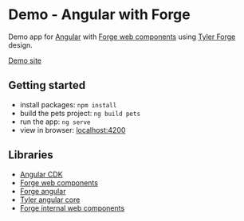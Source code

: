 # Demo - Angular with Forge

Demo app for [Angular](https://angular.io/) with [Forge web components](https://github.com/tyler-technologies-oss/forge)
using [Tyler Forge](https://forge.tylerdev.io/main/?path=/story/forge--page) design.

[Demo site](https://github.com/RobJacobs/demo-ng-forge)

## Getting started

- install packages: `npm install`
- build the pets project: `ng build pets`
- run the app: `ng serve`
- view in browser: [localhost:4200](http://localhost:4200)

## Libraries

- [Angular CDK](https://material.angular.io/cdk/categories)
- [Forge web components](https://github.com/tyler-technologies-oss/forge)
- [Forge angular](https://github.com/tyler-technologies-oss/forge-angular)
- [Tyler angular core](https://github.com/tyler-technologies/tyler-angular-core)
- [Forge internal web components](https://github.com/tyler-technologies/forge-internal)
